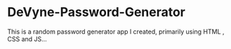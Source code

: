 # DeVyne-Password-Generator
This is a random password generator app I created, primarily using HTML , CSS and JS...
